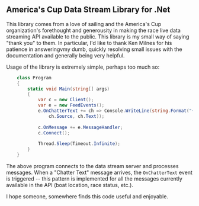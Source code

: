 ## America's Cup Data Stream Library for .Net

This library comes from a love of sailing and the America's Cup organization's forethought and 
generousity in making the race live data streaming API available to the public.  This library is 
my small way of saying "thank you" to them.  In particular, I'd like to thank Ken Milnes for his 
patience in answeringvmy dumb, quickly resolving small issues with the documentation and generally 
being very helpful.

Usage of the library is extremely simple, perhaps too much so:

``` csharp
    class Program
    {
    	static void Main(string[] args)
    	{
    	    var c = new Client();
    	    var e = new FeedEvents();
    	    e.OnChatterText += ch => Console.WriteLine(string.Format("{0}: {1}", 
    	    	ch.Source, ch.Text));
    	    	
    	    c.OnMessage += e.MessageHandler;
    	    c.Connect();
    	    
    	    Thread.Sleep(Timeout.Infinite);
    	}
    }
```

The above program connects to the data stream server and processes messages.  When a "Chatter Text" 
message arrives, the `OnChatterText` event is triggered -- this pattern is implemented for all the 
messages currently available in the API (boat location, race status, etc.).  

I hope someone, somewhere finds this code useful and enjoyable.
